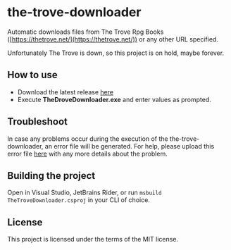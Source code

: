 
# the-trove-downloader
Automatic downloads files from The Trove Rpg Books ([https://thetrove.net/](https://thetrove.net/)) or any other URL specified.

Unfortunately The Trove is down, so this project is on hold, maybe forever.

## How to use

 - Download the latest release [here](https://github.com/felipegiacomozzi/the-trove-downloader/releases)
 - Execute **TheDroveDownloader.exe** and enter values as prompted.

## Troubleshoot
In case any problems occur during the execution of the the-trove-downloader, an error file will be generated. For help, please upload this error file [here](https://github.com/felipegiacomozzi/the-trove-downloader/issues) with any more details about the problem.

## Building the project
Open in Visual Studio, JetBrains Rider, or run `msbuild TheTroveDownloader.csproj` in your CLI of choice.

## License
This project is licensed under the terms of the MIT license.

